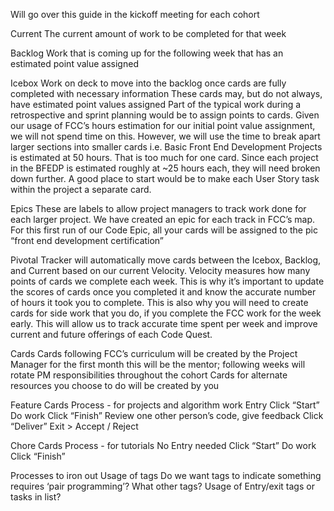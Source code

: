 Will go over this guide in the kickoff meeting for each cohort

Current
The current amount of work to be completed for that week

Backlog
Work that is coming up for the following week that has an estimated point value assigned

Icebox
Work on deck to move into the backlog once cards are fully completed with necessary information
These cards may, but do not always, have estimated point values assigned
Part of the typical work during a retrospective and sprint planning would be to assign points to cards. Given our usage of FCC’s hours estimation for our initial point value assignment, we will not spend time on this. However, we will use the time to break apart larger sections into smaller cards
i.e. Basic Front End Development Projects is estimated at 50 hours. That is too much for one card.
Since each project in the BFEDP is estimated roughly at ~25 hours each, they will need broken down further. A good place to start would be to make each User Story task within the project a separate card.

Epics
These are labels to allow project managers to track work done for each larger project. We have created an epic for each track in FCC’s map. For this first run of our Code Epic, all your cards will be assigned to the pic “front end development certification”

Pivotal Tracker will automatically move cards between the Icebox, Backlog, and Current based on our current Velocity. Velocity measures how many points of cards we complete each week. This is why it’s important to update the scores of cards once you completed it and know the accurate number of hours it took you to complete. This is also why you will need to create cards for side work that you do, if you complete the FCC work for the week early. This will allow us to track accurate time spent per week and improve current and future offerings of each Code Quest.

Cards
Cards following FCC’s curriculum will be created by the Project Manager
for the first month this will be the mentor; following weeks will rotate PM responsibilities throughout the cohort
Cards for alternate resources you choose to do will be created by you

Feature Cards Process - for projects and algorithm work
Entry
Click “Start”
Do work
Click “Finish”
Review one other person’s code, give feedback
Click “Deliver”
Exit > Accept / Reject

Chore Cards Process - for tutorials
No Entry needed
Click “Start”
Do work
Click “Finish”


Processes to iron out
Usage of tags
Do we want tags to indicate something requires ‘pair programming’?
What other tags?
Usage of Entry/exit tags or tasks in list?
